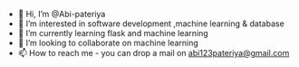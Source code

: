 - 👋 Hi, I’m @Abi-pateriya
- 👀 I’m interested in software development ,machine learning & database  
- 🌱 I’m currently learning flask and machine learning
- 💞️ I’m looking to collaborate on machine learning
- 📫 How to reach me - you can drop a mail on abi123pateriya@gmail.com

<!---
Abi-pateriya/Abi-pateriya is a ✨ special ✨ repository because its `README.md` (this file) appears on your GitHub profile.
You can click the Preview link to take a look at your changes.
--->
